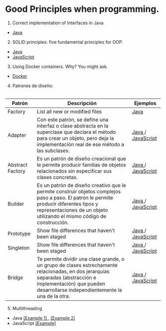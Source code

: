 # Good Principles when programming.

1. Correct implementation of Interfaces in Java
- <a href="https://github.com/feraranas/Good-Principles-of-Java/tree/main/JavaInterfaces"> Java </a>

2. SOLID principles: five fundamental principles for OOP.
- <a href="https://github.com/feraranas/Good-Principles-of-Java/tree/main/SolidPrinciplesJava"> Java </a>
- <a href="https://github.com/feraranas/Good-Principles-of-Java/tree/main/SolidPrinciplesJavaScript"> JavaScript </a>

3. Using Docker containers. Why? You might ask.
- <a href="https://github.com/feraranas/Good-Principles-of-Java/tree/main/WhyDocker"> Docker </a>

4. Patrones de diseño: <br>&nbsp;&nbsp;

| Patrón | Descripción | Ejemplos |
| --- | --- | --- |
| Factory | List all new or modified files | <a href="https://github.com/feraranas/Good-Principles-of-Java/tree/main/PrincipioDisenoFactory"> Java </a> | <a href="https://github.com/feraranas/Good-Principles-of-Java/tree/main/PrincipioDisenoFactoryJavaScript"> JavaScript </a> |
| Adapter | Con este patrón, se define una interfaz o clase abstracta en la superclase que declara el método para crear un objeto, pero deja la implementación real de ese método a las subclases. | <a href="https://github.com/feraranas/Good-Principles-of-Java/tree/main/PrincipioDisenoAdapter"> Java </a> / <a href="https://github.com/feraranas/Good-Principles-of-Java/tree/main/PrincipioDisenoAbstractAdapterJavaScript"> JavaScript </a> |
| Abstract Factory | Es un patrón de diseño creacional que le permite producir familias de objetos relacionados sin especificar sus clases concretas. | <a href="https://github.com/feraranas/Good-Principles-of-Java/tree/main/PrincipioDisenoAbstractFactory"> Java </a> / <a href="https://github.com/feraranas/Good-Principles-of-Java/tree/main/PrincipioDisenoAbstractFactoryJavaScript"> JavaScript </a> |
| Builder | Es un patrón de diseño creativo que le permite construir objetos complejos paso a paso. El patrón le permite producir diferentes tipos y representaciones de un objeto utilizando el mismo código de construcción. | <a href="https://github.com/feraranas/Good-Principles-of-Java/tree/main/PrincipioDisenBuilder"> Java </a> / <a href="https://github.com/feraranas/Good-Principles-of-Java/tree/main/PrincipioDisenoBuilderJavaScript"> JavaScript </a> |
| Prototype | Show file differences that haven't been staged | <a href="https://github.com/feraranas/Good-Principles-of-Java/tree/main/PrincipioDisenoPrototype"> Java </a> / <a href="https://github.com/feraranas/Good-Principles-of-Java/tree/main/PrincipioDisenoPrototypeJavaScript"> JavaScript </a> |
| Singleton | Show file differences that haven't been staged | <a href="https://github.com/feraranas/Good-Principles-of-Java/tree/main/PrincipioDisenoSingleton"> Java </a> / <a href="https://github.com/feraranas/Good-Principles-of-Java/tree/main/PrincipioDisenoSingletonJavaScript"> JavaScript </a> |
| Bridge | Te permite dividir una clase grande, o un grupo de clases estrechamente relacionadas, en dos jerarquías separadas (abstracción e implementación) que pueden desarrollarse independientemente la una de la otra. | <a href="https://github.com/feraranas/Good-Principles-of-Java/tree/main/PrincipioDisenoBridge"> Java </a> / <a href="https://github.com/feraranas/Good-Principles-of-Java/tree/main/PrincipioDisenoBridgeJavaScript"> JavaScript </a> |

5. Multithreading
- Java <a href="https://github.com/feraranas/Good-Principles-of-Java/tree/main/MultithreadingJava"> [Example 1] </a>, <a href="https://github.com/feraranas/Good-Principles-of-Java/tree/main/MultithreadingJava2"> [Example 2] </a>
- JavaScript <a href="https://github.com/feraranas/Good-Principles-of-Java/tree/main/MultithreadingJavaScript"> [Example] </a>
